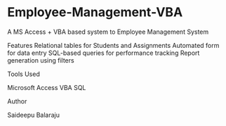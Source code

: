 # Employee-Management-VBA
A MS Access + VBA based system to Employee Management System


Features
Relational tables for Students and Assignments
Automated form for data entry
SQL-based queries for performance tracking
Report generation using filters


Tools Used

Microsoft Access
VBA
SQL


Author

Saideepu Balaraju
